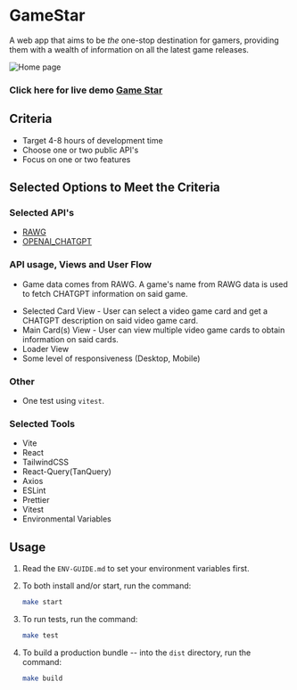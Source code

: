# GameStar

A web app that aims to be *the* one-stop destination for gamers, providing them with a wealth of information on all the latest game releases.

![Home page](https://github.com/shindigira/GameStar/blob/main/public/GameStar-example.png?raw=true "Game Star")

### Click here for live demo   <a href="https://game-star-iifzfx36q-shindigira.vercel.app/">Game Star</a>

## Criteria

- Target 4-8 hours of development time
- Choose one or two public API's
- Focus on one or two features

## Selected Options to Meet the Criteria

### Selected API's

- [RAWG](https://rawgthedocs.orels.sh/)
- [OPENAI_CHATGPT](https://github.com/makeuseofcode/ChatGPT-API-Sample-Code/blob/main/Complete_Guide_to_the_ChatGPT_API.ipynb)

### API usage, Views and User Flow

- Game data comes from RAWG. A game's name from RAWG data is used to fetch CHATGPT information on said game.

* Selected Card View - User can select a video game card and get a CHATGPT description on said video game card.
* Main Card(s) View - User can view multiple video game cards to obtain information on said cards.
* Loader View
* Some level of responsiveness (Desktop, Mobile)

### Other

- One test using `vitest`.

### Selected Tools

- Vite
- React
- TailwindCSS
- React-Query(TanQuery)
- Axios
- ESLint
- Prettier
- Vitest
- Environmental Variables

## Usage

1.  Read the `ENV-GUIDE.md` to set your environment variables first.

2.  To both install and/or start, run the command:

    ```sh
    make start
    ```

3.  To run tests, run the command:

    ```sh
    make test
    ```

4.  To build a production bundle -- into the `dist` directory, run the command:

    ```sh
    make build
    ```
